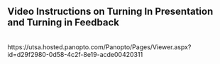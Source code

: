 ## Video Instructions on Turning In Presentation and Turning in Feedback
</br>
https://utsa.hosted.panopto.com/Panopto/Pages/Viewer.aspx?id=d29f2980-0d58-4c2f-8e19-acde00420311